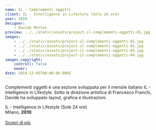 ```yaml
---
name: IL - Complementi oggetti
client: IL - Intelligence in Lifestyle (Sole 24 ore)
year: 2010
designer:
    - Davide Mottes
preview: ../../static/assets/project-il-complementi-oggetti-01.jpg
images:
    - ../../static/assets/project-il-complementi-oggetti-01.jpg
    - ../../static/assets/project-il-complementi-oggetti-02.jpg
    - ../../static/assets/project-il-complementi-oggetti-03.jpg
    - ../../static/assets/project-il-complementi-oggetti-04.jpg
images_copyright:
    controll: false
    owner:
date: 2019-12-05T00:00:00.000Z
---
```


Complementi oggetti è una sezione sviluppata per il mensile italiano IL - Intelligence in Lifestyle. Sotto la direzione artistica di Francesco Franchi, Davide ha sviluppato layout, grafica e illustrazioni.

IL - Intelligence in Lifestyle (Sole 24 ore)  
Milano, **2010**<br><br>
[Scopri di più](https://www.behance.net/gallery/11008343/IL-Complementi-oggetti)
